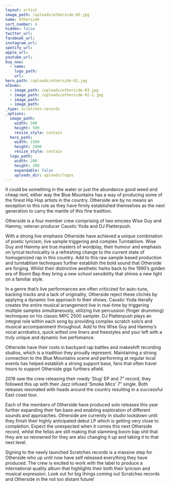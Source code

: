 ```yaml
---
layout: artist
image_path: /uploads/otherside-02.jpg
name: Otherside
sort_number: 4
hidden: false
twitter_url:
facebook_url:
instagram_url:
spotify_url:
apple_url:
youtube_url:
buy_now:
  - name:
    logo_path:
    url:
hero_path: /uploads/otherside-01.jpg
albums:
  - image_path: /uploads/otherside-03.jpg
  - image_path: /uploads/otherside-02-1.jpg
  - image_path:
  - image_path:
_type: scratches-records
_options:
  image_path:
    width: 500
    height: 500
    resize_style: contain
  hero_path:
    width: 1500
    height: 1000
    resize_style: contain
  logo_path:
    width: 200
    height: 200
    expandable: false
    uploads_dir: uploads/logos
---
```


It could be something in the water or just the abundance good weed and cheap rent, either way the Blue Mountains has a way of producing some of the finest Hip Hop artists in the country. Otherside are by no means an exception to this rule as they have firmly established themselves as the next generation to carry the mantle of this fine tradition.

Otherside is a four member crew comprising of two emcees Wise Guy and Hammy, veteran producer Caustic Yoda and DJ Platterpush.

With a strong live emphasis Otherside have achieved a unique combination of poetic lyricism, live sample triggering and complex Turntablism. Wise Guy and Hammy are true masters of wordplay, their humour and emphasis on lyrical technicality is a refreshing change to the current state of homogenized rap in this country. Add to this raw sample based production and turntablism techniques further establish the bold sound that Otherside are forging. Whilst their distinctive aesthetic harks back to the 1990’s golden era of Boom Bap they bring a new school sensibility that shines a new light on a familiar style.

In a genre that’s live performances are often criticized for auto-tune, backing tracks and a lack of originality, Otherside reject these clichés by applying a dynamic live approach to their shows. Caustic Yoda literally creates the entire musical arrangement live in real-time by triggering multiple samples simultaneously, utilizing live percussion (finger drumming) techniques on his classic MPC 2500 sampler. DJ Platterpush plays an integral role within each song by providing complex scratch solo’s and musical accompaniment throughout. Add to this Wise Guy and Hammy’s vocal acrobatics, quick witted one liners and freestyles and your left with a truly unique and dynamic live perfomance.

Otherside have their roots in backyard rap battles and makeshift recording studios, which is a tradition they proudly represent. Maintaining a strong connection to the Blue Mountains scene and performing at regular local events has helped establish a strong support base, fans that often travel hours to support Otherside gigs furthers afield.

2018 saw the crew releasing their rowdy ‘Slug’ EP and 7” record, they followed this up with their Jazz infused ‘Smoke Mics’ 7” single. Both releases resonated with heads around the country resulting in a successful East coast tour.

Each of the members of Otherside have produced solo releases this year further expanding their fan base and enabling exploration of different sounds and approaches. Otherside are currently in studio lockdown until they finish their highly anticipated debut LP which is getting very close to completion. Expect the unexpected when it comes this next Otherside record, whilst the fellas are still making that slamming boom bap shit that they are so renowned for they are also changing it up and taking it to that next level.

Signing to the newly launched Scratches records is a massive step for Otherside who up until now have self released everything they have produced. The crew is excited to work with the label to produce a international quality album that highlights their both their lyricism and musical expression. Look out for big things coming out Scratches records and Otherside in the not too distant future\!